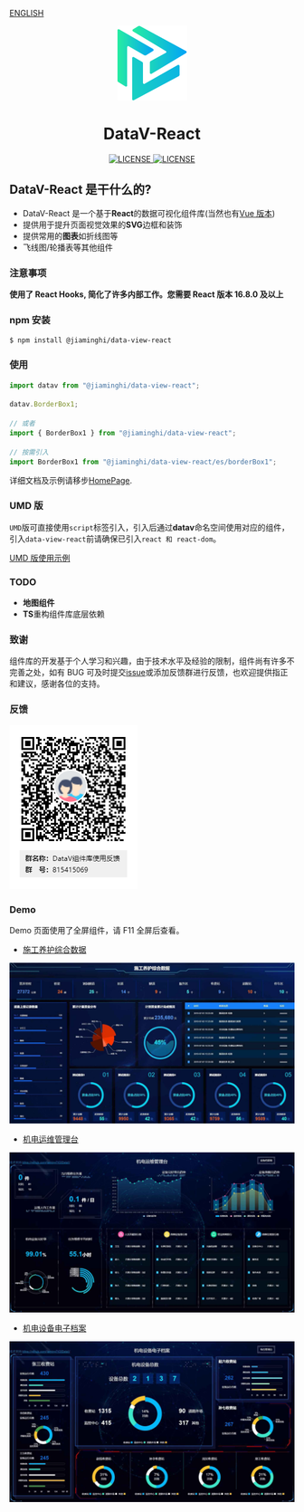 [ENGLISH](./README_EN.md)

<p align="center">
  <img src="./icon.png">
</p>
<h1 align="center">DataV-React</h1>
<p align="center">
    <a href="https://github.com/DataV-Team/Datav-React/blob/master/LICENSE">
      <img src="https://img.shields.io/github/license/DataV-Team/datav-react.svg" alt="LICENSE" />
    </a>
    <a href="https://www.npmjs.com/package/@jiaminghi/data-view-react">
      <img src="https://img.shields.io/npm/v/@jiaminghi/data-view-react.svg" alt="LICENSE" />
    </a>
</p>

## DataV-React 是干什么的?

- DataV-React 是一个基于**React**的数据可视化组件库(当然也有[Vue 版本](https://github.com/DataV-Team/DataV))
- 提供用于提升页面视觉效果的**SVG**边框和装饰
- 提供常用的**图表**如折线图等
- 飞线图/轮播表等其他组件

### 注意事项

**使用了 React Hooks, 简化了许多内部工作。您需要 React 版本 16.8.0 及以上**

### npm 安装

```shell
$ npm install @jiaminghi/data-view-react
```

### 使用

```js
import datav from "@jiaminghi/data-view-react";

datav.BorderBox1;

// 或者
import { BorderBox1 } from "@jiaminghi/data-view-react";

// 按需引入
import BorderBox1 from "@jiaminghi/data-view-react/es/borderBox1";
```

详细文档及示例请移步[HomePage](http://datav-react.jiaminghi.com).

### UMD 版

`UMD`版可直接使用`script`标签引入，引入后通过**datav**命名空间使用对应的组件，引入`data-view-react`前请确保已引入`react 和 react-dom`。

[UMD 版使用示例](./umdExample.html)

### TODO

* **地图组件**
* **TS**重构组件库底层依赖

### 致谢

组件库的开发基于个人学习和兴趣，由于技术水平及经验的限制，组件尚有许多不完善之处，如有 BUG 可及时提交[issue](https://github.com/DataV-Team/DataV-React/issues/new?template=bug_report.md)或添加反馈群进行反馈，也欢迎提供指正和建议，感谢各位的支持。

### 反馈

![Feedback](./QQGroup.png)

### Demo

Demo 页面使用了全屏组件，请 F11 全屏后查看。

- [施工养护综合数据](http://datav-react.jiaminghi.com/demo/construction-data/index.html)

![construction-data](./demoImg/construction-data.jpg)

- [机电运维管理台](http://datav-react.jiaminghi.com/demo/manage-desk/index.html)

![manage-desk](./demoImg/manage-desk.jpg)

- [机电设备电子档案](http://datav-react.jiaminghi.com/demo/electronic-file/index.html)

![electronic-file](./demoImg/electronic-file.jpg)
